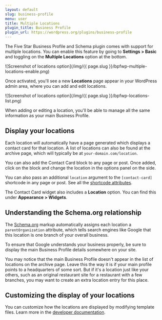 ```yaml
---
layout: default
slug: business-profile
menu: user
title: Multiple Locations
plugin_title: Business Profile
plugin_url: https://wordpress.org/plugins/business-profile
---
```

The Five Star Business Profile and Schema plugin comes with support for multiple locations. You can enable this feature by going to **Settings > Basic** and toggling on the **Multiple Locations** option at the bottom.

![Screenshot of locations option](/img/{{ page.slug }}/bpfwp-multiple-locations-enable.png)

Once activated, you'll see a new **Locations** page appear in your WordPress admin area, where you can add and edit locations.

![Screenshot of locations option](/img/{{ page.slug }}/bpfwp-locations-list.png)

When adding or editing a location, you'll be able to manage all the same information as your main Business Profile.

## Display your locations

Each location will automatically have a page generated which displays a contact card for that location. A list of locations can also be found at the archive page, which will typically be at `your-domain.com/location`.

You can also add the Contact Card block to any page or post. Once added, click on the block and change the location in the options panel on the side.

You can also pass an additional `location` argument to the `[contact-card]` shortcode in any page or post. See all the [shortcode attributes](../faq#shortcode).

The Contact Card widget also includes a **Location** option. You can find this under **Appearance > Widgets**.

## Understanding the Schema.org relationship

The [Schema.org](http://schema.org) markup automatically assigns each location a `parentOrganization` attribute, which tells search engines like Google that this location is one branch of your overall business.

To ensure that Google understands your business properly, be sure to display the main Business Profile details somewhere on your site.

You may notice that the main Business Profile doesn't appear in the list of locations on the archive page. Leave this the way it is if your main profile points to a headquarters of some sort. But if it's a location just like your others, such as an original restaurant site for a restaurant with a few branches, you may want to create an extra location entry for this place.

## Customizing the display of your locations

You can customize how the locations are displayed by modifying template files. Learn more in the [developer documentation](../../developer).
